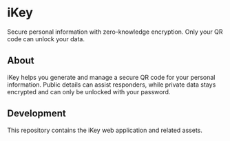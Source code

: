 # iKey

Secure personal information with zero-knowledge encryption. Only your QR code can unlock your data.

## About

iKey helps you generate and manage a secure QR code for your personal information. Public details can assist responders, while private data stays encrypted and can only be unlocked with your password.

## Development

This repository contains the iKey web application and related assets.
